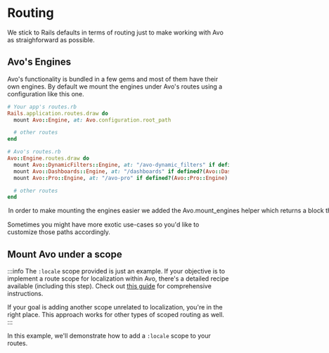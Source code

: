 # Routing

We stick to Rails defaults in terms of routing just to make working with Avo as straighforward as possible.

## Avo's Engines

Avo's functionality is bundled in a few gems and most of them have their own engines. By default we mount the engines under Avo's routes using a configuration like this one.

```ruby
# Your app's routes.rb
Rails.application.routes.draw do
  mount Avo::Engine, at: Avo.configuration.root_path

  # other routes
end

# Avo's routes.rb
Avo::Engine.routes.draw do
  mount Avo::DynamicFilters::Engine, at: "/avo-dynamic_filters" if defined?(Avo::DynamicFilters::Engine)
  mount Avo::Dashboards::Engine, at: "/dashboards" if defined?(Avo::Dashboards::Engine)
  mount Avo::Pro::Engine, at: "/avo-pro" if defined?(Avo::Pro::Engine)

  # other routes
end
```

<Option name="`Avo.mount_engines` helper">

In order to make mounting the engines easier we added the `Avo.mount_engines` helper which returns a block that can be run in any routing context.

```ruby
# The configuration above turns into
Avo::Engine.routes.draw do
  instance_exec(&Avo.mount_engines)

  # other routes
end
```
</Option>

Sometimes you might have more exotic use-cases so you'd like to customize those paths accordingly.

## Mount Avo under a scope

:::info
The `:locale` scope provided is just an example. If your objective is to implement a route scope for localization within Avo, there's a detailed recipe available (including this step). Check out [this guide](guides/localization-scope) for comprehensive instructions.

If your goal is adding another scope unrelated to localization, you're in the right place. This approach works for other types of scoped routing as well.
:::

In this example, we'll demonstrate how to add a `:locale` scope to your routes.

<!-- @include: ./common/mount_avo_under_locale_scope_common.md-->


